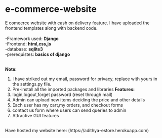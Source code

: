 # e-commerce-website
E comeerce website with cash on delivery feature. I have uploaded the frontend templates along with backend code.</br></br>
-Framework used: **Django**</br>
-Frontend: **html,css,js**</br>
-database: **sqlite3**</br>
-prerequistes: **basics of django**</br>
</br>

**Note**:
1. I have striked out my email, password for privacy, replace with yours in the settings.py file.
2. Pre-install all the imported packages and libraries
**Features:**
1. login,logout,forget password (reset through mail)
2. Admin can upload new items deciding the price and other details
3. Each user has my cart,my orders, and checkout forms
4. contact us form where users can send queries to admin
5. Attractive GUI features
</br>
Have hosted my website here: (https://adithya-estore.herokuapp.com)

